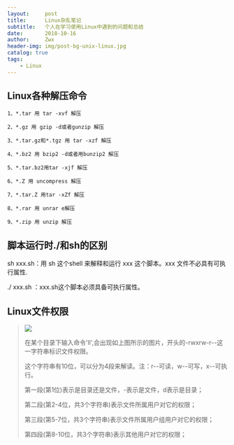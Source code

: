 ```yaml
---
layout:     post
title:      Linux杂乱笔记
subtitle:   个人在学习使用Linux中遇到的问题和总结
date:       2018-10-16
author:     Zwx
header-img: img/post-bg-unix-linux.jpg
catalog: true
tags:
    - Linux
---
```


## Linux各种解压命令
```
1、*.tar 用 tar -xvf 解压

2、*.gz 用 gzip -d或者gunzip 解压

3、*.tar.gz和*.tgz 用 tar -xzf 解压

4、*.bz2 用 bzip2 -d或者用bunzip2 解压

5、*.tar.bz2用tar -xjf 解压

6、*.Z 用 uncompress 解压

7、*.tar.Z 用tar -xZf 解压

8、*.rar 用 unrar e解压

9、*.zip 用 unzip 解压
```

## 脚本运行时./和sh的区别
sh  xxx.sh：用 sh 这个shell  来解释和运行 xxx 这个脚本。xxx 文件不必具有可执行属性.

./ xxx.sh ：xxx.sh这个脚本必须具备可执行属性。
  
   
   
## Linux文件权限
>
>![](http://pgoj9ayje.bkt.clouddn.com/linuxsh.png)
>
>在某个目录下输入命令'll',会出现如上图所示的图片，开头的-rwxrw-r--这一字符串标识文件权限。
>
>这个字符串有10位，可以分为4段来解读。注：r--可读，w--可写，x--可执行。
>
>第一段(第1位)表示是目录还是文件，-表示是文件，d表示是目录；
>
>第二段(第2-4位，共3个字符串)表示文件所属用户对它的权限；
>
>第三段(第5-7位，共3个字符串)表示文件所属用户组用户对它的权限；
> 
>第四段(第8-10位，共3个字符串)表示其他用户对它的权限；

